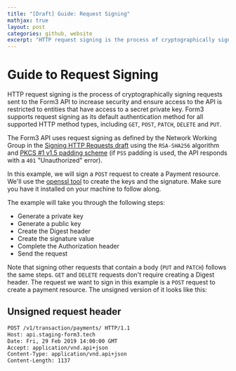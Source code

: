 ```yaml
---
title: "[Draft] Guide: Request Signing"
mathjax: true
layout: post
categories: github, website
excerpt: "HTTP request signing is the process of cryptographically signing requests sent to the Form3 API to increase security and ensure access to the API is restricted to entities that have access to a secret private key. Form3 supports request signing as its default authentication method for all supported HTTP method types, including `GET`, `POST`, `PATCH`, `DELETE` and `PUT`."
---
```


# Guide to Request Signing

HTTP request signing is the process of cryptographically signing requests sent to the Form3 API to increase security and ensure access to the API is restricted to entities that have access to a secret private key. Form3 supports request signing as its default authentication method for all supported HTTP method types, including `GET`, `POST`, `PATCH`, `DELETE` and `PUT`.

The Form3 API uses request signing as defined by the Network Working Group in the [Signing HTTP Requests draft](https://datatracker.ietf.org/doc/html/draft-cavage-http-signatures-12) using the `RSA-SHA256` algorithm and [PKCS #1 v1.5 padding scheme](https://datatracker.ietf.org/doc/html/rfc8017) (if `PSS` padding is used, the API responds with a `401` "Unauthorized" error).

In this example, we will sign a `POST` request to create a Payment resource. We'll use the [openssl tool](https://www.openssl.org/) to create the keys and the signature. Make sure you have it installed on your machine to follow along.

The example will take you through the following steps:

- Generate a private key
- Generate a public key
- Create the Digest header
- Create the signature value
- Complete the Authorization header
- Send the request

Note that signing other requests that contain a body (`PUT` and `PATCH`) follows the same steps. `GET` and `DELETE` requests don't require creating a Digest header.
The request we want to sign in this example is a `POST` request to create a payment resource. The unsigned version of it looks like this:

## Unsigned request header

```bash
POST /v1/transaction/payments/ HTTP/1.1
Host: api.staging-form3.tech
Date: Fri, 29 Feb 2019 14:00:00 GMT
Accept: application/vnd.api+json
Content-Type: application/vnd.api+json
Content-Length: 1137
```
